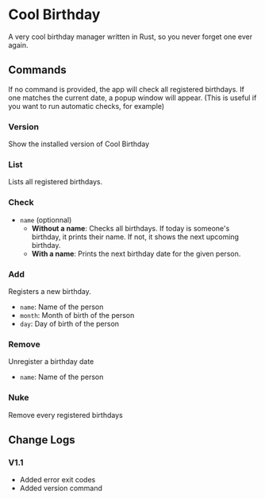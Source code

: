 # Cool Birthday

A very cool birthday manager written in Rust, so you never forget one ever again.

## Commands
If no command is provided, the app will check all registered birthdays.
If one matches the current date, a popup window will appear.
(This is useful if you want to run automatic checks, for example)
### Version
Show the installed version of Cool Birthday
### List
Lists all registered birthdays.
### Check
- `name` (optionnal)
  - **Without a name**:
Checks all birthdays.
If today is someone's birthday, it prints their name.
If not, it shows the next upcoming birthday.
  - **With a name**:
Prints the next birthday date for the given person.
### Add
Registers a new birthday.
- `name`: Name of the person
- `month`: Month of birth of the person
- `day`: Day of birth of the person
### Remove
Unregister a birthday date
- `name`: Name of the person
### Nuke
Remove every registered birthdays

## Change Logs
### V1.1
- Added error exit codes
- Added version command
